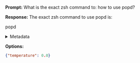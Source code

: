 **Prompt:**
What is the exact zsh command to: how to use popd?


**Response:**
The exact zsh command to use popd is:

popd

<details><summary>Metadata</summary>

- Duration: 3015 ms
- Datetime: 2023-08-20T15:08:56.129414
- Model: gpt-3.5-turbo-0613

</details>

**Options:**
```json
{"temperature": 0.0}
```

